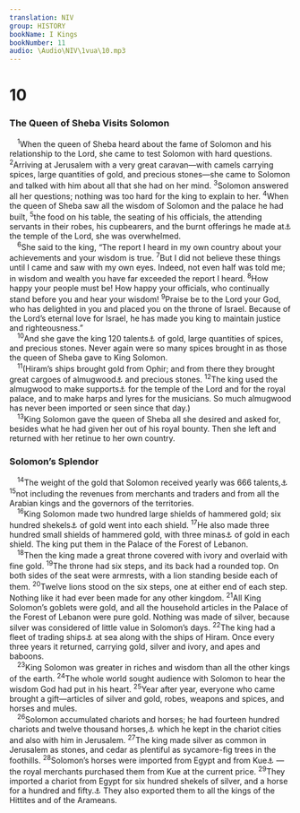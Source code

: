 ```yaml
---
translation: NIV
group: HISTORY
bookName: I Kings 
bookNumber: 11
audio: \Audio\NIV\1vua\10.mp3
---
```


<div class="title"><h1>10</h1><h3>The Queen of Sheba Visits Solomon </h3></div>
<span class="verse 1vua_10_1"> <sup>1</sup>When the queen of Sheba heard about the fame of Solomon and his relationship to the Lord, she came to test Solomon with hard questions. </span>
<span class="verse 1vua_10_2"><sup>2</sup>Arriving at Jerusalem with a very great caravan—with camels carrying spices, large quantities of gold, and precious stones—she came to Solomon and talked with him about all that she had on her mind. </span>
<span class="verse 1vua_10_3"><sup>3</sup>Solomon answered all her questions; nothing was too hard for the king to explain to her. </span>
<span class="verse 1vua_10_4"><sup>4</sup>When the queen of Sheba saw all the wisdom of Solomon and the palace he had built, </span>
<span class="verse 1vua_10_5"><sup>5</sup>the food on his table, the seating of his officials, the attending servants in their robes, his cupbearers, and the burnt offerings he made at<a data-toggle="tooltip" data-placement="bottom" title="Or the ascent by which he went up to">⚓</a> the temple of the Lord, she was overwhelmed. <br/></span>
<span class="verse 1vua_10_6"> <sup>6</sup>She said to the king, “The report I heard in my own country about your achievements and your wisdom is true. </span>
<span class="verse 1vua_10_7"><sup>7</sup>But I did not believe these things until I came and saw with my own eyes. Indeed, not even half was told me; in wisdom and wealth you have far exceeded the report I heard. </span>
<span class="verse 1vua_10_8"><sup>8</sup>How happy your people must be! How happy your officials, who continually stand before you and hear your wisdom! </span>
<span class="verse 1vua_10_9"><sup>9</sup>Praise be to the Lord your God, who has delighted in you and placed you on the throne of Israel. Because of the Lord’s eternal love for Israel, he has made you king to maintain justice and righteousness.” <br/></span>
<span class="verse 1vua_10_10"> <sup>10</sup>And she gave the king 120 talents<a data-toggle="tooltip" data-placement="bottom" title="That is, about 4 1/2 tons or about 4 metric tons">⚓</a> of gold, large quantities of spices, and precious stones. Never again were so many spices brought in as those the queen of Sheba gave to King Solomon. <br/></span>
<span class="verse 1vua_10_11"> <sup>11</sup>(Hiram’s ships brought gold from Ophir; and from there they brought great cargoes of almugwood<a data-toggle="tooltip" data-placement="bottom" title="Probably a variant of algumwood ; also in verse 12">⚓</a> and precious stones. </span>
<span class="verse 1vua_10_12"><sup>12</sup>The king used the almugwood to make supports<a data-toggle="tooltip" data-placement="bottom" title="The meaning of the Hebrew for this word is uncertain.">⚓</a> for the temple of the Lord and for the royal palace, and to make harps and lyres for the musicians. So much almugwood has never been imported or seen since that day.) <br/></span>
<span class="verse 1vua_10_13"> <sup>13</sup>King Solomon gave the queen of Sheba all she desired and asked for, besides what he had given her out of his royal bounty. Then she left and returned with her retinue to her own country. <br/></span>
<div class="title"><h3>Solomon’s Splendor </h3></div>
<span class="verse 1vua_10_14"> <sup>14</sup>The weight of the gold that Solomon received yearly was 666 talents,<a data-toggle="tooltip" data-placement="bottom" title="That is, about 25 tons or about 23 metric tons">⚓</a></span>
<span class="verse 1vua_10_15"><sup>15</sup>not including the revenues from merchants and traders and from all the Arabian kings and the governors of the territories. <br/></span>
<span class="verse 1vua_10_16"> <sup>16</sup>King Solomon made two hundred large shields of hammered gold; six hundred shekels<a data-toggle="tooltip" data-placement="bottom" title="That is, about 15 pounds or about 6.9 kilograms; also in verse 29">⚓</a> of gold went into each shield. </span>
<span class="verse 1vua_10_17"><sup>17</sup>He also made three hundred small shields of hammered gold, with three minas<a data-toggle="tooltip" data-placement="bottom" title="That is, about 3 3/4 pounds or about 1.7 kilograms; or perhaps reference is to double minas, that is, about 7 1/2 pounds or about 3.5 kilograms.">⚓</a> of gold in each shield. The king put them in the Palace of the Forest of Lebanon. <br/></span>
<span class="verse 1vua_10_18"> <sup>18</sup>Then the king made a great throne covered with ivory and overlaid with fine gold. </span>
<span class="verse 1vua_10_19"><sup>19</sup>The throne had six steps, and its back had a rounded top. On both sides of the seat were armrests, with a lion standing beside each of them. </span>
<span class="verse 1vua_10_20"><sup>20</sup>Twelve lions stood on the six steps, one at either end of each step. Nothing like it had ever been made for any other kingdom. </span>
<span class="verse 1vua_10_21"><sup>21</sup>All King Solomon’s goblets were gold, and all the household articles in the Palace of the Forest of Lebanon were pure gold. Nothing was made of silver, because silver was considered of little value in Solomon’s days. </span>
<span class="verse 1vua_10_22"><sup>22</sup>The king had a fleet of trading ships<a data-toggle="tooltip" data-placement="bottom" title="Hebrew of ships of Tarshish">⚓</a> at sea along with the ships of Hiram. Once every three years it returned, carrying gold, silver and ivory, and apes and baboons. <br/></span>
<span class="verse 1vua_10_23"> <sup>23</sup>King Solomon was greater in riches and wisdom than all the other kings of the earth. </span>
<span class="verse 1vua_10_24"><sup>24</sup>The whole world sought audience with Solomon to hear the wisdom God had put in his heart. </span>
<span class="verse 1vua_10_25"><sup>25</sup>Year after year, everyone who came brought a gift—articles of silver and gold, robes, weapons and spices, and horses and mules. <br/></span>
<span class="verse 1vua_10_26"> <sup>26</sup>Solomon accumulated chariots and horses; he had fourteen hundred chariots and twelve thousand horses,<a data-toggle="tooltip" data-placement="bottom" title="Or charioteers">⚓</a> which he kept in the chariot cities and also with him in Jerusalem. </span>
<span class="verse 1vua_10_27"><sup>27</sup>The king made silver as common in Jerusalem as stones, and cedar as plentiful as sycamore-fig trees in the foothills. </span>
<span class="verse 1vua_10_28"><sup>28</sup>Solomon’s horses were imported from Egypt and from Kue<a data-toggle="tooltip" data-placement="bottom" title="Probably Cilicia">⚓</a> —the royal merchants purchased them from Kue at the current price. </span>
<span class="verse 1vua_10_29"><sup>29</sup>They imported a chariot from Egypt for six hundred shekels of silver, and a horse for a hundred and fifty.<a data-toggle="tooltip" data-placement="bottom" title="That is, about 3 3/4 pounds or about 1.7 kilograms">⚓</a> They also exported them to all the kings of the Hittites and of the Arameans. <br/></span>
